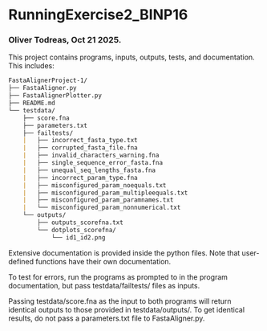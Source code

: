# RunningExercise2_BINP16
### Oliver Todreas, Oct 21 2025.
This project contains programs, inputs, outputs, tests, and documentation. This includes:

```markdown
FastaAlignerProject-1/
├── FastaAligner.py
├── FastaAlignerPlotter.py
├── README.md
└── testdata/
    ├── score.fna
    ├── parameters.txt
    ├── failtests/
    |   ├── incorrect_fasta_type.txt
    |   ├── corrupted_fasta_file.fna
    |   ├── invalid_characters_warning.fna
    |   ├── single_sequence_error_fasta.fna
    |   ├── unequal_seq_lengths_fasta.fna
    |   ├── incorrect_param_type.fna
    |   ├── misconfigured_param_noequals.txt
    |   ├── misconfigured_param_multipleequals.txt
    |   ├── misconfigured_param_paramnames.txt
    |   └── misconfigured_param_nonnumerical.txt
    └── outputs/
        ├── outputs_scorefna.txt
        └── dotplots_scorefna/
            └── id1_id2.png
```

Extensive documentation is provided inside the python files. Note that user-defined functions have
their own documentation.

To test for errors, run the programs as prompted to in the program documentation, but pass
testdata/failtests/ files as inputs.

Passing testdata/score.fna as the input to both programs will return identical outputs to those
provided in testdata/outputs/. To get identical results, do not pass a parameters.txt file to
FastaAligner.py.
